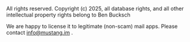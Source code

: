 All rights reserved. Copyright (c) 2025, all database rights, and
all other intellectual property rights belong to
Ben Bucksch

We are happy to license it to legitimate (non-scam) mail apps.
Please contact info@mustang.im .

